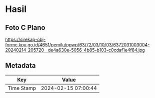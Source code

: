 # Hasil

## Foto C Plano

https://sirekap-obj-formc.kpu.go.id/4651/pemilu/ppwp/63/72/03/10/03/6372031003004-20240214-205720--de4a630e-5056-4b85-b103-c0cdaf1e4f84.jpg


## Metadata

| Key        | Value               |
| ---------- | ------------------- |
| Time Stamp | 2024-02-15 07:00:44 |



